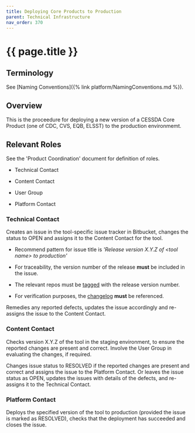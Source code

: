 ```yaml
---
title: Deploying Core Products to Production
parent: Technical Infrastructure
nav_order: 370
---
```


# {{ page.title }}

## Terminology

See [Naming Conventions]({% link platform/NamingConventions.md %}).

## Overview

This is the proceedure for deploying a new version of a CESSDA Core Product (one of CDC, CVS, EQB, ELSST) to the production environmemt.

## Relevant Roles

See the 'Product Coordination' document for definition of roles.

- Technical Contact

- Content Contact

- User Group

- Platform Contact

### Technical Contact

Creates an issue in the tool-specific issue tracker in Bitbucket,
changes the status to OPEN and assigns it to the Content Contact for the tool.

- Recommend pattern for issue title is *'Release version X.Y.Z of \<tool name\> to production'*

- For traceability, the version number of the release **must** be included in the issue.

- The relevant repos must be [tagged](https://confluence.atlassian.com/bitbucket/repository-tags-321860179.html)
with the release version number.

- For verification purposes, the [changelog](https://keepachangelog.com/en/1.0.0/) **must** be referenced.

Remedies any reported defects, updates the issue accordingly and re-assigns the issue to the Content Contact.

### Content Contact

Checks version X.Y.Z of the tool in the staging environment,
to ensure the reported changes are present and correct.
Involve the User Group in evaluating the changes, if required.

Changes issue status to RESOLVED if the reported changes are present and
correct and assigns the issue to the Platform Contact.
Or leaves the issue status as OPEN, updates the issues with details of the defects,
and re-assigns it to the Technical Contact.

### Platform Contact

Deploys the specified version of the tool to production (provided the issue is marked as RESOLVED),
checks that the deployment has succeeded and closes the issue.

